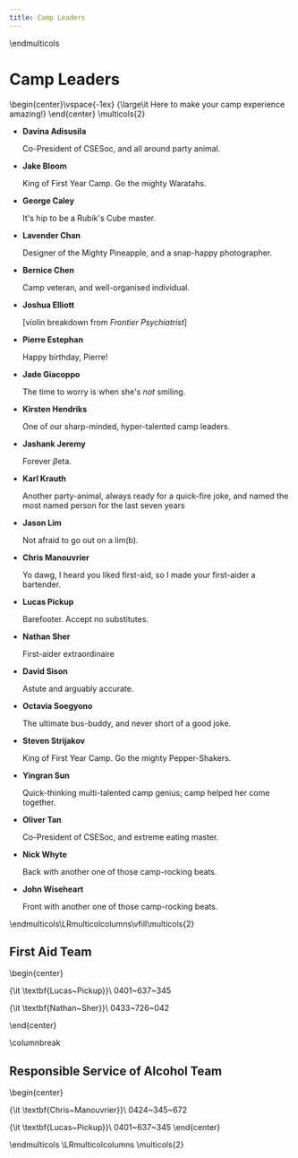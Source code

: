 ```yaml
---
title: Camp Leaders
---
```


\endmulticols

Camp Leaders
============

\begin{center}\vspace{-1ex}
{\large\it Here to make your camp experience amazing!}
\end{center}
\multicols{2}

- __Davina Adisusila__

    Co-President of CSESoc, and all around party animal.

- __Jake Bloom__

    King of First Year Camp.  Go the mighty Waratahs.

- __George Caley__

    It's hip to be a Rubik's Cube master.

- __Lavender Chan__

    Designer of the Mighty Pineapple, and a snap-happy photographer.

- __Bernice Chen__

    Camp veteran, and well-organised individual.

- __Joshua Elliott__

    [violin breakdown from _Frontier Psychiatrist_]

- __Pierre Estephan__

    Happy birthday, Pierre!

- __Jade Giacoppo__

    The time to worry is when she's _not_ smiling.

- __Kirsten Hendriks__

    One of our sharp-minded, hyper-talented camp leaders.

- __Jashank Jeremy__

    Forever $\beta$eta.

- __Karl Krauth__

     Another party-animal, always ready for a quick-fire joke, and
     named the most named person for the last seven years

- __Jason Lim__

    Not afraid to go out on a lim(b).

- __Chris Manouvrier__

    Yo dawg, I heard you liked first-aid, so I made your first-aider
     a bartender.

- __Lucas Pickup__

    Barefooter.  Accept no substitutes.

- __Nathan Sher__

    First-aider extraordinaire

- __David Sison__

    Astute and arguably accurate.

- __Octavia Soegyono__

    The ultimate bus-buddy, and never short of a good joke.

- __Steven Strijakov__

    King of First Year Camp.  Go the mighty Pepper-Shakers.

- __Yingran Sun__

    Quick-thinking multi-talented camp genius; camp helped her come
    together.

- __Oliver Tan__

    Co-President of CSESoc, and extreme eating master.

- __Nick Whyte__

    Back with another one of those camp-rocking beats.

- __John Wiseheart__

    Front with another one of those camp-rocking beats.

\endmulticols\LRmulticolcolumns\vfill\multicols{2}

First Aid Team
--------------

\begin{center}

{\it \textbf{Lucas~Pickup}}\\
0401~637~345

{\it \textbf{Nathan~Sher}}\\
0433~726~042

\end{center}

\columnbreak

Responsible Service of Alcohol Team
------------------------------------

\begin{center}

{\it \textbf{Chris~Manouvrier}}\\
0424~345~672

{\it \textbf{Lucas~Pickup}}\\
0401~637~345
\end{center}

\endmulticols
\LRmulticolcolumns
\multicols{2}
